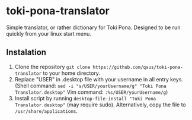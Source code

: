 # toki-pona-translator
Simple translator, or rather dictionary for Toki Pona. Designed to be run quickly from your linux start menu.
## Instalation
1. Clone the repository `git clone https://github.com/qsus/toki-pona-translator` to your home directory.
2. Replace "USER" in .desktop file with your username in all entry keys. (Shell command: `sed -i "s/USER/yourUsername/g" "Toki Pona Translator.desktop"` Vim command: `:%s/USER/yourUsername/g`)
3. Install script by running `desktop-file-install "Toki Pona Translator.desktop"` (may require sudo). Alternatively, copy the file to `/usr/share/applications`.

